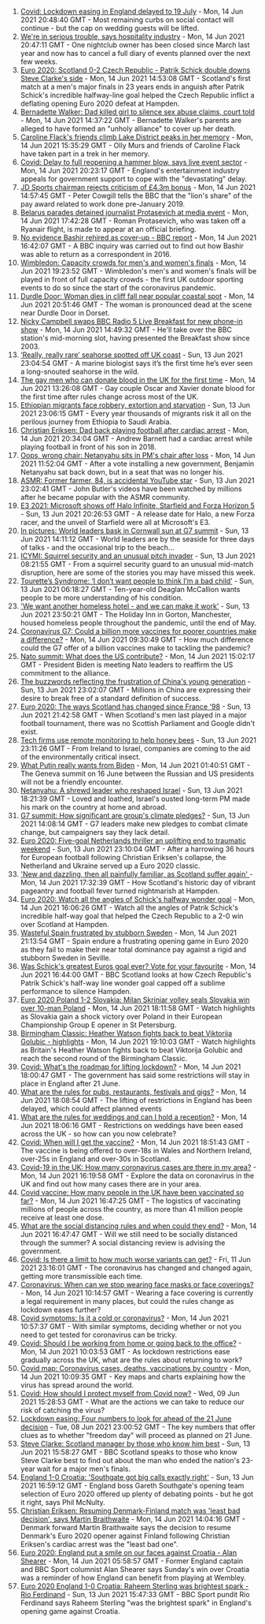 1. [Covid: Lockdown easing in England delayed to 19 July](https://www.bbc.co.uk/news/uk-57476776) - Mon, 14 Jun 2021 20:48:40 GMT - Most remaining curbs on social contact will continue - but the cap on wedding guests will be lifted.
2. [We're in serious trouble, says hospitality industry](https://www.bbc.co.uk/news/business-57476419) - Mon, 14 Jun 2021 20:47:11 GMT - One nightclub owner has been closed since March last year and now has to cancel a full diary of events planned over the next few weeks.
3. [Euro 2020: Scotland 0-2 Czech Republic - Patrik Schick double downs Steve Clarke's side](https://www.bbc.co.uk/sport/football/51197776) - Mon, 14 Jun 2021 14:53:08 GMT - Scotland's first match at a men's major finals in 23 years ends in anguish after Patrik Schick's incredible halfway-line goal helped the Czech Republic inflict a deflating opening Euro 2020 defeat at Hampden.
4. [Bernadette Walker: Dad killed girl to silence sex abuse claims, court told](https://www.bbc.co.uk/news/uk-england-cambridgeshire-57471768) - Mon, 14 Jun 2021 14:37:22 GMT - Bernadette Walker's parents are alleged to have formed an "unholy alliance" to cover up her death.
5. [Caroline Flack's friends climb Lake District peaks in her memory](https://www.bbc.co.uk/news/uk-57474925) - Mon, 14 Jun 2021 15:35:29 GMT - Olly Murs and friends of Caroline Flack have taken part in a trek in her memory.
6. [Covid: Delay to full reopening a hammer blow, says live event sector](https://www.bbc.co.uk/news/entertainment-arts-57469547) - Mon, 14 Jun 2021 20:23:17 GMT - England's entertainment industry appeals for government support to cope with the "devastating" delay.
7. [JD Sports chairman rejects criticism of £4.3m bonus](https://www.bbc.co.uk/news/business-57467451) - Mon, 14 Jun 2021 14:57:45 GMT - Peter Cowgill tells the BBC that the "lion's share" of the pay award related to work done pre-January 2019.
8. [Belarus parades detained journalist Protasevich at media event](https://www.bbc.co.uk/news/world-europe-57473375) - Mon, 14 Jun 2021 17:42:28 GMT - Roman Protasevich, who was taken off a Ryanair flight, is made to appear at an official briefing.
9. [No evidence Bashir rehired as cover-up - BBC report](https://www.bbc.co.uk/news/uk-57469980) - Mon, 14 Jun 2021 16:42:07 GMT - A BBC inquiry was carried out to find out how Bashir was able to return as a correspondent in 2016.
10. [Wimbledon: Capacity crowds for men's and women's finals](https://www.bbc.co.uk/sport/57473711) - Mon, 14 Jun 2021 19:23:52 GMT - Wimbledon's men's and women's finals will be played in front of full capacity crowds - the first UK outdoor sporting events to do so since the start of the coronavirus pandemic.
11. [Durdle Door: Woman dies in cliff fall near popular coastal spot](https://www.bbc.co.uk/news/uk-england-dorset-57475474) - Mon, 14 Jun 2021 20:51:46 GMT - The woman is pronounced dead at the scene near Durdle Door in Dorset.
12. [Nicky Campbell swaps BBC Radio 5 Live Breakfast for new phone-in show](https://www.bbc.co.uk/news/entertainment-arts-57472944) - Mon, 14 Jun 2021 14:49:32 GMT - He'll take over the BBC station's mid-morning slot, having presented the Breakfast show since 2003.
13. [‘Really, really rare’ seahorse spotted off UK coast](https://www.bbc.co.uk/news/science-environment-57448237) - Sun, 13 Jun 2021 23:04:54 GMT - A marine biologist says it’s the first time he’s ever seen a long-snouted seahorse in the wild.
14. [The gay men who can donate blood in the UK for the first time](https://www.bbc.co.uk/news/uk-57469036) - Mon, 14 Jun 2021 13:26:08 GMT - Gay couple Oscar and Xavier donate blood for the first time after rules change across most of the UK.
15. [Ethiopian migrants face robbery, extortion and starvation](https://www.bbc.co.uk/news/world-africa-57447744) - Sun, 13 Jun 2021 23:06:15 GMT - Every year thousands of migrants risk it all on the perilous journey from Ethiopia to Saudi Arabia.
16. [Christian Eriksen: Dad back playing football after cardiac arrest](https://www.bbc.co.uk/news/uk-wales-57466397) - Mon, 14 Jun 2021 20:34:04 GMT - Andrew Barnett had a cardiac arrest while playing football in front of his son in 2018.
17. [Oops, wrong chair: Netanyahu sits in PM's chair after loss](https://www.bbc.co.uk/news/world-57466408) - Mon, 14 Jun 2021 11:52:04 GMT - After a vote installing a new government, Benjamin Netanyahu sat back down, but in a seat that was no longer his.
18. [ASMR: Former farmer, 84, is accidental YouTube star](https://www.bbc.co.uk/news/uk-england-derbyshire-57402080) - Sun, 13 Jun 2021 23:02:41 GMT - John Butler's videos have been watched by millions after he became popular with the ASMR community.
19. [E3 2021: Microsoft shows off Halo Infinite, Starfield and Forza Horizon 5](https://www.bbc.co.uk/news/technology-57464057) - Sun, 13 Jun 2021 20:26:53 GMT - A release date for Halo, a new Forza racer, and the unveil of Starfield were all at Microsoft's E3.
20. [In pictures: World leaders bask in Cornwall sun at G7 summit](https://www.bbc.co.uk/news/uk-57438878) - Sun, 13 Jun 2021 14:11:12 GMT - World leaders are by the seaside for three days of talks - and the occasional trip to the beach...
21. [ICYMI: Squirrel security and an unusual pitch invader](https://www.bbc.co.uk/news/world-57432086) - Sun, 13 Jun 2021 08:21:55 GMT - From a squirrel security guard to an unusual mid-match disruption, here are some of the stories you may have missed this week.
22. [Tourette’s Syndrome: ‘I don’t want people to think I’m a bad child’](https://www.bbc.co.uk/news/uk-northern-ireland-57435056) - Sun, 13 Jun 2021 06:18:27 GMT - Ten-year-old Deaglan McCallion wants people to be more understanding of his condition.
23. ['We want another homeless hotel - and we can make it work'](https://www.bbc.co.uk/news/stories-57448625) - Sun, 13 Jun 2021 23:50:21 GMT - The Holiday Inn in Gorton, Manchester, housed homeless people throughout the pandemic, until the end of May.
24. [Coronavirus G7: Could a billion more vaccines for poorer countries make a difference?](https://www.bbc.co.uk/news/57427877) - Mon, 14 Jun 2021 09:30:49 GMT - How much difference could the G7 offer of a billion vaccines make to tackling the pandemic?
25. [Nato summit: What does the US contribute?](https://www.bbc.co.uk/news/world-44717074) - Mon, 14 Jun 2021 15:02:17 GMT - President Biden is meeting Nato leaders to reaffirm the US commitment to the alliance.
26. [The buzzwords reflecting the frustration of China's young generation](https://www.bbc.co.uk/news/world-asia-china-57328508) - Sun, 13 Jun 2021 23:02:07 GMT - Millions in China are expressing their desire to break free of a standard definition of success.
27. [Euro 2020: The ways Scotland has changed since France '98](https://www.bbc.co.uk/news/uk-scotland-57439470) - Sun, 13 Jun 2021 21:42:58 GMT - When Scotland's men last played in a major football tournament, there was no Scottish Parliament and Google didn't exist.
28. [Tech firms use remote monitoring to help honey bees](https://www.bbc.co.uk/news/business-57397182) - Sun, 13 Jun 2021 23:11:26 GMT - From Ireland to Israel, companies are coming to the aid of the environmentally critical insect.
29. [What Putin really wants from Biden](https://www.bbc.co.uk/news/world-europe-57427055) - Mon, 14 Jun 2021 01:40:51 GMT - The Geneva summit on 16 June between the Russian and US presidents will not be a friendly encounter.
30. [Netanyahu: A shrewd leader who reshaped Israel](https://www.bbc.co.uk/news/world-middle-east-57306615) - Sun, 13 Jun 2021 18:21:39 GMT - Loved and loathed, Israel's ousted long-term PM made his mark on the country at home and abroad.
31. [G7 summit: How significant are group's climate pledges?](https://www.bbc.co.uk/news/science-environment-57462040) - Sun, 13 Jun 2021 14:08:14 GMT - G7 leaders make new pledges to combat climate change, but campaigners say they lack detail.
32. [Euro 2020: Five-goal Netherlands thriller an uplifting end to traumatic weekend](https://www.bbc.co.uk/sport/football/57464514) - Sun, 13 Jun 2021 23:10:04 GMT - After a harrowing 36 hours for European football following Christian Eriksen's collapse, the Netherland and Ukraine served up a Euro 2020 classic.
33. ['New and dazzling, then all painfully familiar, as Scotland suffer again' ](https://www.bbc.co.uk/sport/football/57471795) - Mon, 14 Jun 2021 17:32:39 GMT - How Scotland's historic day of vibrant pageantry and football fever turned nightmarish at Hampden.
34. [Euro 2020: Watch all the angles of Schick's halfway wonder goal](https://www.bbc.co.uk/sport/av/football/57475435) - Mon, 14 Jun 2021 16:06:26 GMT - Watch all the angles of Patrik Schick's incredible half-way goal that helped the Czech Republic to a 2-0 win over Scotland at Hampden.
35. [Wasteful Spain frustrated by stubborn Sweden](https://www.bbc.co.uk/sport/football/51197790) - Mon, 14 Jun 2021 21:13:54 GMT - Spain endure a frustrating opening game in Euro 2020 as they fail to make their near total dominance pay against a rigid and stubborn Sweden in Seville.
36. [Was Schick's greatest Euros goal ever? Vote for your favourite](https://www.bbc.co.uk/sport/football/57473976) - Mon, 14 Jun 2021 16:44:00 GMT - BBC Scotland looks at how Czech Republic's Patrik Schick's half-way line wonder goal capped off a sublime performance to silence Hampden.
37. [Euro 2020 Poland 1-2 Slovakia: Milan Skriniar volley seals Slovakia win over 10-man Poland](https://www.bbc.co.uk/sport/av/football/57476921) - Mon, 14 Jun 2021 18:11:58 GMT - Watch highlights as Slovakia gain a shock victory over Poland in their European Championship Group E opener in St Petersburg.
38. [Birmingham Classic: Heather Watson fights back to beat Viktorija Golubic - highlights](https://www.bbc.co.uk/sport/av/tennis/57477610) - Mon, 14 Jun 2021 19:10:03 GMT - Watch highlights as Britain's Heather Watson fights back to beat Viktorija Golubic and reach the second round of the Birmingham Classic.
39. [Covid: What's the roadmap for lifting lockdown?](https://www.bbc.co.uk/news/explainers-52530518) - Mon, 14 Jun 2021 18:00:47 GMT - The government has said some restrictions will stay in place in England after 21 June.
40. [What are the rules for pubs, restaurants, festivals and gigs?](https://www.bbc.co.uk/news/business-52977388) - Mon, 14 Jun 2021 18:08:54 GMT - The lifting of restrictions in England has been delayed, which could affect planned events
41. [What are the rules for weddings and can I hold a reception?](https://www.bbc.co.uk/news/explainers-52811509) - Mon, 14 Jun 2021 18:06:16 GMT - Restrictions on weddings have been eased across the UK - so how can you now celebrate?
42. [Covid: When will I get the vaccine?](https://www.bbc.co.uk/news/health-55045639) - Mon, 14 Jun 2021 18:51:43 GMT - The vaccine is being offered to over-18s in Wales and Northern Ireland, over-25s in England and over-30s in Scotland.
43. [Covid-19 in the UK: How many coronavirus cases are there in my area?](https://www.bbc.co.uk/news/uk-51768274) - Mon, 14 Jun 2021 16:19:58 GMT - Explore the data on coronavirus in the UK and find out how many cases there are in your area.
44. [Covid vaccine: How many people in the UK have been vaccinated so far?](https://www.bbc.co.uk/news/health-55274833) - Mon, 14 Jun 2021 16:47:25 GMT - The logistics of vaccinating millions of people across the country, as more than 41 million people receive at least one dose.
45. [What are the social distancing rules and when could they end?](https://www.bbc.co.uk/news/uk-51506729) - Mon, 14 Jun 2021 16:47:47 GMT - Will we still need to be socially distanced through the summer? A social distancing review is advising the government.
46. [Covid: Is there a limit to how much worse variants can get?](https://www.bbc.co.uk/news/health-57431420) - Fri, 11 Jun 2021 23:16:01 GMT - The coronavirus has changed and changed again, getting more transmissible each time.
47. [Coronavirus: When can we stop wearing face masks or face coverings?](https://www.bbc.co.uk/news/health-51205344) - Mon, 14 Jun 2021 10:14:57 GMT - Wearing a face covering is currently a legal requirement in many places, but could the rules change as lockdown eases further?
48. [Covid symptoms: Is it a cold or coronavirus?](https://www.bbc.co.uk/news/health-54145299) - Mon, 14 Jun 2021 10:57:37 GMT - With similar symptoms, deciding whether or not you need to get tested for coronavirus can be tricky.
49. [Covid: Should I be working from home or going back to the office?](https://www.bbc.co.uk/news/business-52567567) - Mon, 14 Jun 2021 10:03:53 GMT - As lockdown restrictions ease gradually across the UK, what are the rules about returning to work?
50. [Covid map: Coronavirus cases, deaths, vaccinations by country](https://www.bbc.co.uk/news/world-51235105) - Mon, 14 Jun 2021 10:09:35 GMT - Key maps and charts explaining how the virus has spread around the world.
51. [Covid: How should I protect myself from Covid now?](https://www.bbc.co.uk/news/health-57087517) - Wed, 09 Jun 2021 15:28:53 GMT - What are the actions we can take to reduce our risk of catching the virus?
52. [Lockdown easing: Four numbers to look for ahead of the 21 June decision](https://www.bbc.co.uk/news/57403888) - Tue, 08 Jun 2021 23:00:52 GMT - The key numbers that offer clues as to whether "freedom day" will proceed as planned on 21 June.
53. [Steve Clarke: Scotland manager by those who know him best](https://www.bbc.co.uk/sport/football/54908387) - Sun, 13 Jun 2021 15:58:27 GMT - BBC Scotland speaks to those who know Steve Clarke best to find out about the man who ended the nation's 23-year wait for a major men's finals.
54. [England 1-0 Croatia: 'Southgate got big calls exactly right'](https://www.bbc.co.uk/sport/football/57462001) - Sun, 13 Jun 2021 16:59:12 GMT - England boss Gareth Southgate's opening team selection of Euro 2020 offered up plenty of debating points - but he got it right, says Phil McNulty.
55. [Christian Eriksen: Resuming Denmark-Finland match was 'least bad decision', says Martin Braithwaite](https://www.bbc.co.uk/sport/football/57468439) - Mon, 14 Jun 2021 14:04:16 GMT - Denmark forward Martin Braithwaite says the decision to resume Denmark's Euro 2020 opener against Finland following Christian Eriksen's cardiac arrest was the "least bad one".
56. [Euro 2020: England put a smile on our faces against Croatia - Alan Shearer](https://www.bbc.co.uk/sport/football/57436324) - Mon, 14 Jun 2021 05:58:57 GMT - Former England captain and BBC Sport columnist Alan Shearer says Sunday's win over Croatia was a reminder of how England can benefit from playing at Wembley.
57. [Euro 2020 England 1-0 Croatia: Raheem Sterling was brightest spark - Rio Ferdinand](https://www.bbc.co.uk/sport/av/football/57462922) - Sun, 13 Jun 2021 15:47:33 GMT - BBC Sport pundit Rio Ferdinand says Raheem Sterling "was the brightest spark" in England's opening game against Croatia.
